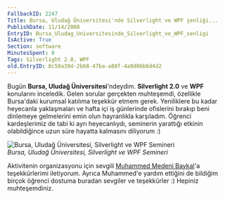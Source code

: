 ```yaml
---
FallbackID: 2247
Title: Bursa, Uludağ Üniversitesi'nde Silverlight ve WPF şenliği...
PublishDate: 11/14/2008
EntryID: Bursa_Uludag_Universitesinde_Silverlight_ve_WPF_senligi
IsActive: True
Section: software
MinutesSpent: 0
Tags: Silverlight 2.0, WPF
old.EntryID: 8c50a39d-2b68-47ba-a88f-4a0d06b6d4d2
---
```

Bugün **Bursa, Uludağ Üniversitesi**'ndeydim. **Silverlight 2.0** ve
**WPF** konularını inceledik. Gelen sorular gerçekten muhteşemdi,
özellikle Bursa'daki kurumsal katılıma teşekkür etmem gerek. Yeniliklere
bu kadar heyecanla yaklaşmaları ve hafta içi iş günlerinde ofislerini
bırakıp beni dinlemeye gelmelerini emin olun hayranlıkla karşıladım.
Öğrenci kardeşlerimiz de tabi ki ayrı heyecanlıydı, seminerin yarattığı
etkinin olabildiğince uzun süre hayatta kalmasını diliyorum :)

![Bursa, Uludağ Üniversitesi, Silverlight ve WPF
Semineri](http://cdn.daron.yondem.com/assets/2247/14112008_1.jpg)\
*Bursa, Uludağ Üniversitesi, Silverlight ve WPF Semineri*

Aktivitenin organizasyonu için sevgili [Muhammed Medeni
Baykal](http://tisba.biz/)'a teşekkürlerimi iletiyorum. Ayrıca
Muhammed'e yardım ettiğini de bildiğim birçok öğrenci dostuma buradan
sevgiler ve teşekkürler :) Hepiniz muhteşemdiniz.


